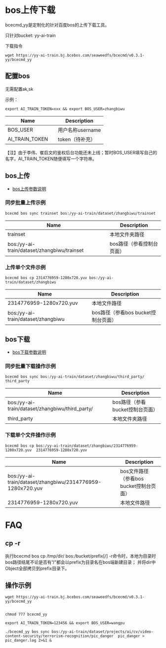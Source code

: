 
# bos上传下载

bcecmd_yy是定制化的针对百度bos的上传下载工具。

只针对bucket: yy-ai-train


下载指令
```
wget https://yy-ai-train.bj.bcebos.com/seaweedfs/bcecmd/v0.3.1-yy/bcecmd_yy
```

## 配置bos

无需配置ak,sk

示例：

```
export AI_TRAIN_TOKEN=xxx && export BOS_USER=zhangbiwu
```

| Name      |        | Description                 |
| --------- | ------ | --------------------------- |
| BOS_USER |  | 用户名称username      | 
| AI_TRAIN_TOKEN |  | token（待补充）        |

【注】由于李伟、崔启文的鉴权后台功能还未上线；暂时BOS_USER填写自己的名字，AI_TRAIN_TOKEN随便填写一个字符串。


## bos上传

- [bos上传参数说明](https://cloud.baidu.com/doc/BOS/s/hjwvyqds3#object%E4%B8%8A%E4%BC%A0)

### 同步批量上传示例
```
bcecmd bos sync trainset bos:/yy-ai-train/dataset/zhangbiwu/trainset
```

| Name      |        | Description                 |
| --------- | ------ | --------------------------- |
| trainset |  | 本地文件夹路径      |
| bos:/yy-ai-train/dataset/zhangbiwu/trainset |  | bos路径（参看控制台页面）        |


### 上传单个文件示例

```
bcecmd bos cp 2314776959-1280x720.yuv bos:/yy-ai-train/dataset/zhangbiwu
```

| Name      |        | Description                 |
| --------- | ------ | --------------------------- |
| 2314776959-1280x720.yuv|  | 本地文件路径      |
| bos:/yy-ai-train/dataset/zhangbiwu |  | bos路径（参看bos bucket控制台页面）        |


## bos下载
- [bos下载参数说明](https://cloud.baidu.com/doc/BOS/s/hjwvyqds3#object%E4%B8%8B%E8%BD%BD)

### 同步批量下载操作示例
```
bcecmd bos sync bos:/yy-ai-train/dataset/zhangbiwu/third_party/  third_party
```

| Name      |        | Description                 |
| --------- | ------ | --------------------------- |
| bos:/yy-ai-train/dataset/zhangbiwu/third_party/|  | bos路径（参看bucket控制台页面）        |
| third_party|  | 本地文件夹路径      |

### 下载单个文件操作示例

```
bcecmd bos cp bos:/yy-ai-train/dataset/zhangbiwu/2314776959-1280x720.yuv  2314776959-1280x720.yuv
```

| Name      |        | Description                 |
| --------- | ------ | --------------------------- |
| bos:/yy-ai-train/dataset/zhangbiwu/2314776959-1280x720.yuv |  | bos文件路径（参看bos bucket控制台页面）        |
| 2314776959-1280x720.yuv|  | 本地文件路径      |

# FAQ

## cp -r

执行bcecmd bos cp /tmp/dir/ bos:/bucket/prefix[/] -r命令时，本地为目录时bos路径结尾不论是否有”/”都会以prefix为目录名在bos端新建目录； 并将dir中Object全部拷贝到prefix目录下。

## 操作示例

```
wget https://yy-ai-train.bj.bcebos.com/seaweedfs/bcecmd/v0.3.1-yy/bcecmd_yy


chmod 777 bcecmd_yy

export AI_TRAIN_TOKEN=123456 && export BOS_USER=wangpu

./bcecmd_yy bos sync bos:/yy-ai-train/dataset/projects/ai/cv/video-content-security/terrorism-recognition/pic_danger  pic_danger > pic_danger.log 2>&1 &
```
